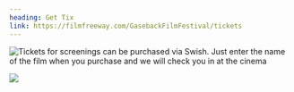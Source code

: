 ```yaml
---
heading: Get Tix
link: https://filmfreeway.com/GasebackFilmFestival/tickets
---
```

![Tickets for screenings can be purchased via Swish. Just enter the name of the film when you purchase and we will check you in at the cinema ](/img/swish-logo-primary-png.png "Swish Logo")

![](/img/img_3de9eacbf3e5-1.jpeg)